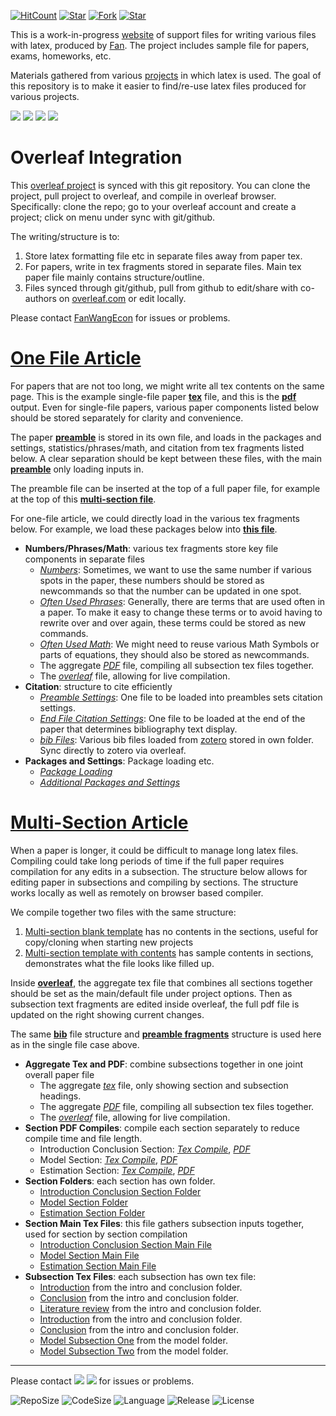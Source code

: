 [![HitCount](http://hits.dwyl.io/fanwangecon/Tex4Econ.svg)](https://github.com/FanWangEcon/Tex4Econ)  [![Star](https://img.shields.io/github/stars/fanwangecon/Tex4Econ?style=social)](https://github.com/FanWangEcon/Tex4Econ/stargazers) [![Fork](https://img.shields.io/github/forks/fanwangecon/Tex4Econ?style=social)](https://github.com/FanWangEcon/Tex4Econ/network/members) [![Star](https://img.shields.io/github/watchers/fanwangecon/Tex4Econ?style=social)](https://github.com/FanWangEcon/Tex4Econ/watchers)

This is a work-in-progress [website](https://fanwangecon.github.io/Tex4Econ/) of support files for writing various files with latex, produced by [Fan](https://fanwangecon.github.io/). The project includes sample file for papers, exams, homeworks, etc.

Materials gathered from various [projects](https://fanwangecon.github.io/research) in which latex is used. The goal of this repository is to make it easier to find/re-use latex files produced for various projects.

[![](https://img.shields.io/github/last-commit/fanwangecon/Tex4Econ)](https://github.com/FanWangEcon/Tex4Econ/commits/master) [![](https://img.shields.io/github/commit-activity/m/fanwangecon/Tex4Econ)](https://github.com/FanWangEcon/Tex4Econ/graphs/commit-activity) [![](https://img.shields.io/github/issues/fanwangecon/Tex4Econ)](https://github.com/FanWangEcon/Tex4Econ/issues) [![](https://img.shields.io/github/issues-pr/fanwangecon/Tex4Econ)](https://github.com/FanWangEcon/Tex4Econ/pulls)

# Overleaf Integration

This [overleaf project](https://www.overleaf.com/read/xjsqdwrkfrhq) is synced with this git repository. You can clone the project, pull project to overleaf, and compile in overleaf browser. Specifically: clone the repo; go to your overleaf account and create a project; click on menu under sync with git/github.

The writing/structure is to:
1. Store latex formatting file etc in separate files away from paper tex.
2. For papers, write in tex fragments stored in separate files. Main tex paper file mainly contains structure/outline.
3. Files synced through git/github, pull from github to edit/share with co-authors on [overleaf.com](https://overleaf.com) or edit locally.

Please contact [FanWangEcon](https://fanwangecon.github.io/) for issues or problems.

# [One File Article](https://github.com/FanWangEcon/Tex4Econ/blob/master/singlefile_article/article_fan.tex)

For papers that are not too long, we might write all tex contents on the same page. This is the example single-file paper [**tex**](https://github.com/FanWangEcon/Tex4Econ/blob/master/singlefile_article/article_fan.tex) file, and this is the   [**pdf**](https://github.com/FanWangEcon/Tex4Econ/blob/master/singlefile_article/article_fan.pdf) output. Even for single-file papers, various paper components listed below should be stored separately for clarity and convenience.

The paper [**preamble**](https://github.com/FanWangEcon/Tex4Econ/blob/master/fragments/preamble_main.tex) is stored in its own file, and loads in the packages and settings, statistics/phrases/math, and citation from tex fragments listed below. A clear separation should be kept between these files, with the main [**preamble**](https://github.com/FanWangEcon/Tex4Econ/blob/master/fragments/preamble_main.tex) only loading inputs in.

The preamble file can be inserted at the top of a full paper file, for example at the top of this [**multi-section file**](https://github.com/FanWangEcon/Tex4Econ/blob/master/sections_combine/draft_main.tex).

For one-file article, we could directly load in the various tex fragments below. For example, we load these packages below into [**this file**](https://github.com/FanWangEcon/Tex4Econ/blob/master/singlefile_article/article_fan.tex).

- **Numbers/Phrases/Math**: various tex fragments store key file components in separate files
    * [*Numbers*](https://github.com/FanWangEcon/Tex4Econ/blob/master/fragments/stats/stats_one.tex): Sometimes, we want to use the same number if various spots in the paper, these numbers should be stored as newcommands so that the number can be updated in one spot.
    * [*Often Used Phrases*](https://github.com/FanWangEcon/Tex4Econ/blob/master/fragments/shorthand/short_text.tex): Generally, there are terms that are used often in a paper. To make it easy to change these terms or to avoid having to rewrite over and over again, these terms could be stored as new commands.
    * [*Often Used Math*](https://github.com/FanWangEcon/Tex4Econ/blob/master/fragments/shorthand/short_math.tex): We might need to reuse various Math Symbols or parts of equations, they should also be stored as newcommands.
    * The aggregate [*PDF*](https://github.com/FanWangEcon/Tex4Econ/blob/master/sections_combine/draft_main.pdf) file, compiling all subsection tex files together.
    * The [*overleaf*](https://www.overleaf.com/read/xjsqdwrkfrhq) file, allowing for live compilation.
- **Citation**: structure to cite efficiently
    * [*Preamble Settings*](https://github.com/FanWangEcon/Tex4Econ/blob/master/fragments/cite/cite_preamble.tex): One file to be loaded into preambles sets citation settings.
    * [*End File Citation Settings*](https://github.com/FanWangEcon/Tex4Econ/blob/master/fragments/cite/cite_end.tex): One file to be loaded at the end of the paper that determines bibliography text display.
    * [*bib Files*](https://github.com/FanWangEcon/Tex4Econ/tree/master/_bib): Various bib files loaded from [zotero](https://www.zotero.org/) stored in own folder. Sync directly to zotero via overleaf.
- **Packages and Settings**: Package loading etc.
    * [*Package Loading*](https://github.com/FanWangEcon/Tex4Econ/blob/master/fragments/preamble_one.tex)
    * [*Additional Packages and Settings*](https://github.com/FanWangEcon/Tex4Econ/blob/master/fragments/preamble_two.tex)


# [Multi-Section Article](https://github.com/FanWangEcon/Tex4Econ/blob/master/sections_combine/draft_main.tex)

When a paper is longer, it could be difficult to manage long latex files. Compiling could take long periods of time if the full paper requires compilation for any edits in a subsection. The structure below allows for editing paper in subsections and compiling by sections. The structure works locally as well as remotely on browser based compiler.

We compile together two files with the same structure:
1. [Multi-section blank template](https://github.com/FanWangEcon/Tex4Econ/blob/master/sections_combine/draft_main_blank.pdf) has no contents in the sections, useful for copy/cloning when starting new projects
2. [Multi-section template with contents](https://github.com/FanWangEcon/Tex4Econ/blob/master/sections_combine/draft_main.pdf) has sample contents in sections, demonstrates what the file looks like filled up.

Inside [**overleaf**](https://www.overleaf.com/read/xjsqdwrkfrhq), the aggregate tex file that combines all sections together should be set as the main/default file under project options. Then as subsection text fragments are edited inside overleaf, the full pdf file is updated on the right showing current changes.

The same [**bib**](https://github.com/FanWangEcon/Tex4Econ/tree/master/_bib) file structure and [**preamble fragments**](https://github.com/FanWangEcon/Tex4Econ/tree/master/fragments) structure is used here as in the single file case above.

- **Aggregate Tex and PDF**: combine subsections together in one joint overall paper file
    * The aggregate [*tex*](https://github.com/FanWangEcon/Tex4Econ/blob/master/sections_combine/draft_main.tex) file, only showing section and subsection headings.
    * The aggregate [*PDF*](https://github.com/FanWangEcon/Tex4Econ/blob/master/sections_combine/draft_main.pdf) file, compiling all subsection tex files together.
    * The [*overleaf*](https://www.overleaf.com/read/xjsqdwrkfrhq) file, allowing for live compilation.
- **Section PDF Compiles**: compile each section separately to reduce compile time and file length.
    * Introduction Conclusion Section: [*Tex Compile*](https://github.com/FanWangEcon/Tex4Econ/blob/master/sections_sandbox/introconclude_sandbox.tex), [*PDF*](https://github.com/FanWangEcon/Tex4Econ/blob/master/sections_sandbox/introconclude_sandbox.pdf)
    * Model Section: [*Tex Compile*](https://github.com/FanWangEcon/Tex4Econ/blob/master/sections_sandbox/model_sandbox.tex), [*PDF*](https://github.com/FanWangEcon/Tex4Econ/blob/master/sections_sandbox/model_sandbox.pdf)
    * Estimation Section: [*Tex Compile*](https://github.com/FanWangEcon/Tex4Econ/blob/master/sections_sandbox/estimate_sandbox.tex), [*PDF*](https://github.com/FanWangEcon/Tex4Econ/blob/master/sections_sandbox/estimate_sandbox.pdf)
- **Section Folders**: each section has own folder.
    * [Introduction Conclusion Section Folder](https://github.com/FanWangEcon/Tex4Econ/blob/master/sections/introconclude/)
    * [Model Section Folder](https://github.com/FanWangEcon/Tex4Econ/blob/master/sections/model/)
    * [Estimation Section Folder](https://github.com/FanWangEcon/Tex4Econ/blob/master/sections/esti/)
- **Section Main Tex Files**: this file gathers subsection inputs together, used for section by section compilation
    * [Introduction Conclusion Section Main File](https://github.com/FanWangEcon/Tex4Econ/blob/master/sections/introconclude/main.tex)
    * [Model Section Main File](https://github.com/FanWangEcon/Tex4Econ/blob/master/sections/model/model_main.tex)
    * [Estimation Section Main File](https://github.com/FanWangEcon/Tex4Econ/blob/master/sections/esti/esti_main.tex)    
- **Subsection Tex Files**: each subsection has own tex file:
    * [Introduction](https://github.com/FanWangEcon/Tex4Econ/blob/master/sections/introconclude/intro.tex) from the intro and conclusion folder.
    * [Conclusion](https://github.com/FanWangEcon/Tex4Econ/blob/master/sections/introconclude/conclude.tex) from the intro and conclusion folder.
    * [Literature review](https://github.com/FanWangEcon/Tex4Econ/blob/master/sections/introconclude/literature.tex) from the intro and conclusion folder.
    * [Introduction](https://github.com/FanWangEcon/Tex4Econ/blob/master/sections/introconclude/intro.tex) from the intro and conclusion folder.
    * [Conclusion](https://github.com/FanWangEcon/Tex4Econ/blob/master/sections/introconclude/conclude.tex) from the intro and conclusion folder.
    * [Model Subsection One](https://github.com/FanWangEcon/Tex4Econ/blob/master/sections/model/model_one.tex) from the model folder.
    * [Model Subsection Two](https://github.com/FanWangEcon/Tex4Econ/blob/master/sections/model/model_one.tex) from the model folder.


----
Please contact [![](https://img.shields.io/github/followers/fanwangecon?label=FanWangEcon&style=social)](https://github.com/FanWangEcon) [![](https://img.shields.io/twitter/follow/fanwangecon?label=%20&style=social)](https://twitter.com/fanwangecon) for issues or problems.

![RepoSize](https://img.shields.io/github/repo-size/fanwangecon/Tex4Econ)
![CodeSize](https://img.shields.io/github/languages/code-size/fanwangecon/Tex4Econ)
![Language](https://img.shields.io/github/languages/top/fanwangecon/Tex4Econ)
![Release](https://img.shields.io/github/downloads/fanwangecon/Tex4Econ/total)
![License](https://img.shields.io/github/license/fanwangecon/Tex4Econ)
